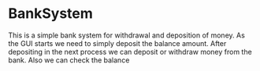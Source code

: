 # BankSystem
This is a simple bank system for withdrawal and deposition of money.
As the GUI starts we need to simply deposit the balance amount.
After depositing in the next process we can deposit or withdraw money from the bank.
Also we can check the balance
